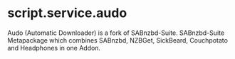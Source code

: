 script.service.audo
===================

Audo (Automatic Downloader) is a fork of SABnzbd-Suite. SABnzbd-Suite Metapackage which combines SABnzbd, NZBGet, SickBeard, Couchpotato and Headphones in one Addon.
